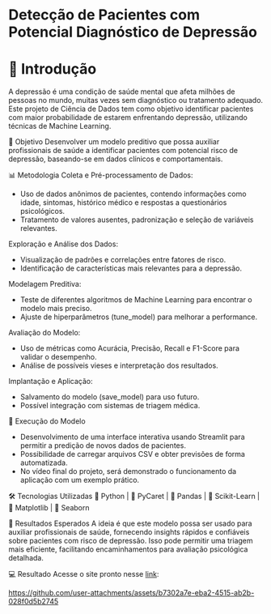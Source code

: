 # Detecção de Pacientes com Potencial Diagnóstico de Depressão

# 📌 Introdução
A depressão é uma condição de saúde mental que afeta milhões de pessoas no mundo, muitas vezes sem diagnóstico ou tratamento adequado. Este projeto de Ciência de Dados tem como objetivo identificar pacientes com maior probabilidade de estarem enfrentando depressão, utilizando técnicas de Machine Learning.

🎯 Objetivo
Desenvolver um modelo preditivo que possa auxiliar profissionais de saúde a identificar pacientes com potencial risco de depressão, baseando-se em dados clínicos e comportamentais.

📊 Metodologia
Coleta e Pré-processamento de Dados:

- Uso de dados anônimos de pacientes, contendo informações como idade, sintomas, histórico médico e respostas a questionários psicológicos.
- Tratamento de valores ausentes, padronização e seleção de variáveis relevantes.

Exploração e Análise dos Dados:

- Visualização de padrões e correlações entre fatores de risco.
- Identificação de características mais relevantes para a depressão.

Modelagem Preditiva:

- Teste de diferentes algoritmos de Machine Learning para encontrar o modelo mais preciso.
- Ajuste de hiperparâmetros (tune_model) para melhorar a performance.

Avaliação do Modelo:

- Uso de métricas como Acurácia, Precisão, Recall e F1-Score para validar o desempenho.
- Análise de possíveis vieses e interpretação dos resultados.

Implantação e Aplicação:

- Salvamento do modelo (save_model) para uso futuro.
- Possível integração com sistemas de triagem médica.

📌 Execução do Modelo
- Desenvolvimento de uma interface interativa usando Streamlit para permitir a predição de novos dados de pacientes.
- Possibilidade de carregar arquivos CSV e obter previsões de forma automatizada.
- No vídeo final do projeto, será demonstrado o funcionamento da aplicação com um exemplo prático.

🛠 Tecnologias Utilizadas
🔹 Python | 🔹 PyCaret | 🔹 Pandas | 🔹 Scikit-Learn | 🔹 Matplotlib | 🔹 Seaborn

🔎 Resultados Esperados
A ideia é que este modelo possa ser usado para auxiliar profissionais de saúde, fornecendo insights rápidos e confiáveis sobre pacientes com risco de depressão. Isso pode permitir uma triagem mais eficiente, facilitando encaminhamentos para avaliação psicológica detalhada.

💻  Resultado
Acesse o site pronto nesse [link](https://depression-predict.onrender.com):


https://github.com/user-attachments/assets/b7302a7e-eba2-4515-ab2b-028f0d5b2745


